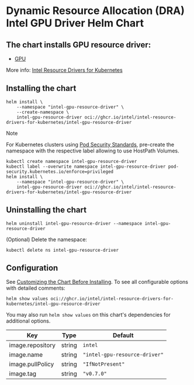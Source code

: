 # Dynamic Resource Allocation (DRA) Intel GPU Driver Helm Chart

## The chart installs GPU resource driver:

- [GPU](https://github.com/intel/intel-resource-drivers-for-kubernetes/tree/main/doc/gpu/README.md)

More info: [Intel Resource Drivers for Kubernetes](https://github.com/intel/intel-resource-drivers-for-kubernetes/tree/main)


## Installing the chart

```
helm install \
    --namespace "intel-gpu-resource-driver" \
    --create-namespace \
    intel-gpu-resource-driver oci://ghcr.io/intel/intel-resource-drivers-for-kubernetes/intel-gpu-resource-driver
```

> [!NOTE]
> For Kubernetes clusters using [Pod Security Standards](https://kubernetes.io/docs/concepts/security/pod-security-standards/),
> pre-create the namespace with the respective label allowing to use HostPath Volumes.

```
kubectl create namespace intel-gpu-resource-driver
kubectl label --overwrite namespace intel-gpu-resource-driver pod-security.kubernetes.io/enforce=privileged
helm install \
    --namespace "intel-gpu-resource-driver" \
    intel-gpu-resource-driver oci://ghcr.io/intel/intel-resource-drivers-for-kubernetes/intel-gpu-resource-driver
```

## Uninstalling the chart
```
helm uninstall intel-gpu-resource-driver --namespace intel-gpu-resource-driver
```
(Optional) Delete the namespace:
```
kubectl delete ns intel-gpu-resource-driver
```

## Configuration
See [Customizing the Chart Before Installing](https://helm.sh/docs/intro/using_helm/#customizing-the-chart-before-installing). To see all configurable options with detailed comments:

```console
helm show values oci://ghcr.io/intel/intel-resource-drivers-for-kubernetes/intel-gpu-resource-driver
```

You may also run `helm show values` on this chart's dependencies for additional options.

| Key | Type | Default |
|-----|------|---------|
| image.repository | string | `intel` |
| image.name | string | `"intel-gpu-resource-driver"` |
| image.pullPolicy | string | `"IfNotPresent"` |
| image.tag | string | `"v0.7.0"` |
